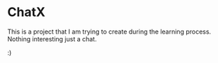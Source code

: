 # ChatX

This is a project that I am trying to create during the learning process.
Nothing interesting just a chat.

:)
